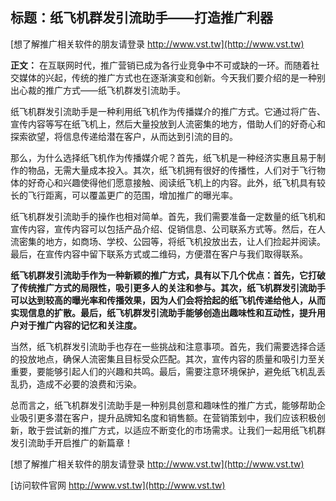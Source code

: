 ## **标题：纸飞机群发引流助手——打造推广利器**

[想了解推广相关软件的朋友请登录 http://www.vst.tw](http://www.vst.tw)

**正文：**
在互联网时代，推广营销已成为各行业竞争中不可或缺的一环。而随着社交媒体的兴起，传统的推广方式也在逐渐演变和创新。今天我们要介绍的是一种别出心裁的推广方式——纸飞机群发引流助手。

纸飞机群发引流助手是一种利用纸飞机作为传播媒介的推广方式。它通过将广告、宣传内容等写在纸飞机上，然后大量投放到人流密集的地方，借助人们的好奇心和探索欲望，将信息传递给潜在客户，从而达到引流的目的。

那么，为什么选择纸飞机作为传播媒介呢？首先，纸飞机是一种经济实惠且易于制作的物品，无需大量成本投入。其次，纸飞机拥有很好的传播性，人们对于飞行物体的好奇心和兴趣使得他们愿意接触、阅读纸飞机上的内容。此外，纸飞机具有较长的飞行距离，可以覆盖更广的范围，增加推广的曝光率。

纸飞机群发引流助手的操作也相对简单。首先，我们需要准备一定数量的纸飞机和宣传内容，宣传内容可以包括产品介绍、促销信息、公司联系方式等。然后，在人流密集的地方，如商场、学校、公园等，将纸飞机投放出去，让人们捡起并阅读。最后，在宣传内容中留下联系方式或二维码，方便潜在客户与我们取得联系。

**纸飞机群发引流助手作为一种新颖的推广方式，具有以下几个优点：首先，它打破了传统推广方式的局限性，吸引更多人的关注和参与。其次，纸飞机群发引流助手可以达到较高的曝光率和传播效果，因为人们会将拾起的纸飞机传递给他人，从而实现信息的扩散。最后，纸飞机群发引流助手能够创造出趣味性和互动性，提升用户对于推广内容的记忆和关注度。**

当然，纸飞机群发引流助手也存在一些挑战和注意事项。首先，我们需要选择合适的投放地点，确保人流密集且目标受众匹配。其次，宣传内容的质量和吸引力至关重要，要能够引起人们的兴趣和共鸣。最后，需要注意环境保护，避免纸飞机乱丢乱扔，造成不必要的浪费和污染。

总而言之，纸飞机群发引流助手是一种别具创意和趣味性的推广方式，能够帮助企业吸引更多潜在客户，提升品牌知名度和销售额。在营销策划中，我们应该积极创新，敢于尝试新的推广方式，以适应不断变化的市场需求。让我们一起用纸飞机群发引流助手开启推广的新篇章！

[想了解推广相关软件的朋友请登录 http://www.vst.tw](http://www.vst.tw)


[访问软件官网 http://www.vst.tw](http://www.vst.tw)
